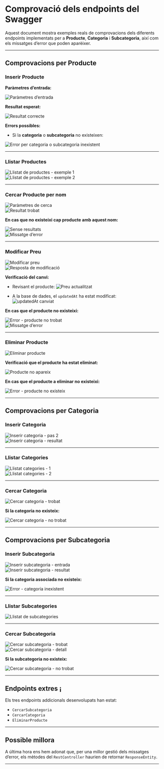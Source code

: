 # Comprovació dels endpoints del **Swagger**

Aquest document mostra exemples reals de comprovacions dels diferents endpoints implementats per a **Producte**, **Categoria** i **Subcategoria**, així com els missatges d’error que poden aparèixer.

---

## Comprovacions per **Producte**

### Inserir Producte

**Paràmetres d’entrada:**

![Paràmetres d’entrada](image-1.png)

**Resultat esperat:**

![Resultat correcte](image.png)

**Errors possibles:**
- Si la **categoria** o **subcategoria** no existeixen:

![Error per categoria o subcategoria inexistent](image-2.png)

---

### Llistar Productes

![Llistat de productes - exemple 1](image-4.png)  
![Llistat de productes - exemple 2](image-3.png)

---

### Cercar Producte per nom

![Paràmetres de cerca](image-5.png)  
![Resultat trobat](image-6.png)

**En cas que no existeixi cap producte amb aquest nom:**

![Sense resultats](image-7.png)  
![Missatge d’error](image-8.png)

---

### Modificar Preu

![Modificar preu](image-16.png)  
![Resposta de modificació](image-17.png)

**Verificació del canvi:**

- Revisant el producte:
  ![Preu actualitzat](image-18.png)

- A la base de dades, el `updatedAt` ha estat modificat:
  ![updatedAt canviat](image-21.png)

**En cas que el producte no existeixi:**

![Error - producte no trobat](image-19.png)  
![Missatge d’error](image-20.png)

---

### Eliminar Producte

![Eliminar producte](image-25.png)

**Verificació que el producte ha estat eliminat:**

![Producte no apareix](image-26.png)

**En cas que el producte a eliminar no existeixi:**

![Error - producte no existeix](image-24.png)

---

## Comprovacions per **Categoria**

### Inserir Categoria
![Inserir categoria - pas 2](image-10.png)  
![Inserir categoria - resultat](image-11.png)

---

### Llistar Categories

![Llistat categories - 1](image-12.png)  
![Llistat categories - 2](image-13.png)

---

### Cercar Categoria

![Cercar categoria - trobat](image-23.png)

**Si la categoria no existeix:**

![Cercar categoria - no trobat](image-22.png)

---

## Comprovacions per **Subcategoria**

### Inserir Subcategoria

![Inserir subcategoria - entrada](image-27.png)  
![Inserir subcategoria - resultat](image-28.png)

**Si la categoria associada no existeix:**

![Error - categoria inexistent](image-29.png)

---

### Llistar Subcategories

![Llistat de subcategories](image-30.png)

---

### Cercar Subcategoria

![Cercar subcategoria - trobat](image-31.png)  
![Cercar subcategoria - detall](image-32.png)

**Si la subcategoria no existeix:**

![Cercar subcategoria - no trobat](image-33.png)

---

## Endpoints extres ¡

Els tres endpoints addicionals desenvolupats han estat:

- `CercarSubcategoria`
- `CercarCategoria`
- `EliminarProducte`

---

## Possible millora

A última hora ens hem adonat que, per una millor gestió dels missatges d’error, els mètodes del `RestController` haurien de retornar `ResponseEntity`.

---
